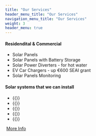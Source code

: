```yaml
---
title: "Our Services"
header_menu_title: "Our Services"
navigation_menu_title: "Our Services"
weight: 3
header_menu: true
---
```


#### Residendital & Commercial

- Solar Panels
- Solar Panels with Battery Storage
- Solar Power Diverters - for hot water
- EV Car Chargers - up €600 SEAI grant
- Solar Panels Monitoring

#### Solar systems that we can install

- {{<extlink text="Solis with Energy Storage" href="https://www.solisinverters.com/uk/Residential-Solutions.html#page1/" icon="fa fa-external-link">}}
- {{<extlink text="Huawei Residential Smart PV & ESS Solution" href="https://solar.huawei.com/en/" icon="fa fa-external-link">}}
- {{<extlink text="Growatt Solar PV Systems" href="https://us.growatt.com/solutions/off-grid-storage-system" icon="fa fa-external-link">}}
- {{<extlink text="Victron ESS Systems" href="https://www.victronenergy.com/" icon="fa fa-external-link">}}
- {{<extlink text="My Energi Systems" href="https://www.myenergi.com/ie" icon="fa fa-external-link">}}

&nbsp;[More Info](services)
